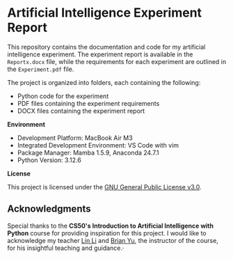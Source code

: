 # Artificial Intelligence Experiment Report

This repository contains the documentation and code for my artificial intelligence experiment.
The experiment report is available in the `Reportx.docx` file, while the requirements for each experiment are outlined in the `Experiment.pdf` file.

The project is organized into folders, each containing the following:

* Python code for the experiment
* PDF files containing the experiment requirements
* DOCX files containing the experiment report

**Environment**

* Development Platform: MacBook Air M3
* Integrated Development Environment: VS Code with vim
* Package Manager: Mamba 1.5.9, Anaconda 24.7.1
* Python Version: 3.12.6

**License**

This project is licensed under the [GNU General Public License v3.0](LICENSE).

## Acknowledgments

Special thanks to the **CS50's Introduction to Artificial Intelligence with Python** course for providing inspiration for this project. I would like to acknowledge my teacher [Lin Li](https://cs.sxu.edu.cn/faculty/lecturer/4526/index.htm) and [Brian Yu](https://cs50.harvard.edu/ai/2024/), the instructor of the course, for his insightful teaching and guidance.·